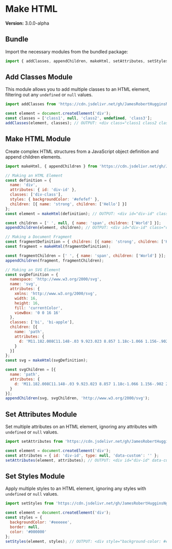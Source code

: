 # Make HTML

**Version:** 3.0.0-alpha

## Bundle

Import the necessary modules from the bundled package:

```javascript
import { addClasses, appendChildren, makeHtml, setAttributes, setStyles } from 'https://cdn.jsdelivr.net/gh/JamesRobertHugginsNgo/make-html@3.0.0-alpha/src/index.js';
```

## Add Classes Module

This module allows you to add multiple classes to an HTML element, filtering out any `undefined` or `null` values.

```javascript
import addClasses from 'https://cdn.jsdelivr.net/gh/JamesRobertHugginsNgo/make-html@3.0.0-alpha/src/add-classes.js';

const element = document.createElement('div');
const classes = ['class1', null, 'class2', undefined, 'class3'];
addClasses(element, classes); // OUTPUT: <div class="class1 class2 class3"></div>
```

## Make HTML Module

Create complex HTML structures from a JavaScript object definition and append children elements.

```javascript
import makeHtml, { appendChildren } from 'https://cdn.jsdelivr.net/gh/JamesRobertHugginsNgo/make-html@3.0.0-alpha/src/make-html.js';

// Making an HTML Element
const definition = {
  name: 'div',
  attributes: { id: 'div-id' },
  classes: ['div-class'],
  styles: { backgroundColor: '#efefef' },
  children: [{ name: 'strong', children: ['Hello'] }]
};
const element = makeHtml(definition); // OUTPUT: <div id="div-id" class="div-class" style="background-color: #efefef;"><strong>Hello</strong></div>

const children = [' ', null, { name: 'span', children: ['World'] }];
appendChildren(element, children); // OUTPUT: <div id="div-id" class="div-class" style="background-color: #efefef;"><strong>Hello</strong> <span>World</span></div>

// Making a Document Fragment
const fragmentDefinition = { children: [{ name: 'strong', children: ['Hello'] }] };
const fragment = makeHtml(fragmentDefinition);

const fragmentChildren = [' ', { name: 'span', children: ['World'] }];
appendChildren(fragment, fragmentChildren);

// Making an SVG Element
const svgDefinition = {
  namespace: 'http://www.w3.org/2000/svg',
  name: 'svg',
  attributes: {
    xmlns: 'http://www.w3.org/2000/svg',
    width: 16,
    height: 16,
    fill: 'currentColor',
    viewBox: '0 0 16 16'
  },
  classes: ['bi', 'bi-apple'],
  children: [{
    name: 'path',
    attributes: {
      d: 'M11.182.008C11.148-.03 9.923.023 8.857 1.18c-1.066 1.156-.902 2.482-.878 2.516s1.52.087 2.475-1.258.762-2.391.728-2.43m3.314 11.733c-.048-.096-2.325-1.234-2.113-3.422s1.675-2.789 1.698-2.854-.597-.79-1.254-1.157a3.7 3.7 0 0 0-1.563-.434c-.108-.003-.483-.095-1.254.116-.508.139-1.653.589-1.968.607-.316.018-1.256-.522-2.267-.665-.647-.125-1.333.131-1.824.328-.49.196-1.422.754-2.074 2.237-.652 1.482-.311 3.83-.067 4.56s.625 1.924 1.273 2.796c.576.984 1.34 1.667 1.659 1.899s1.219.386 1.843.067c.502-.308 1.408-.485 1.766-.472.357.013 1.061.154 1.782.539.571.197 1.111.115 1.652-.105.541-.221 1.324-1.059 2.238-2.758q.52-1.185.473-1.282'
    }
  }]
};
const svg = makeHtml(svgDefinition);

const svgChildren = [{
  name: 'path',
  attributes: {
    d: 'M11.182.008C11.148-.03 9.923.023 8.857 1.18c-1.066 1.156-.902 2.482-.878 2.516s1.52.087 2.475-1.258.762-2.391.728-2.43m3.314 11.733c-.048-.096-2.325-1.234-2.113-3.422s1.675-2.789 1.698-2.854-.597-.79-1.254-1.157a3.7 3.7 0 0 0-1.563-.434c-.108-.003-.483-.095-1.254.116-.508.139-1.653.589-1.968.607-.316.018-1.256-.522-2.267-.665-.647-.125-1.333.131-1.824.328-.49.196-1.422.754-2.074 2.237-.652 1.482-.311 3.83-.067 4.56s.625 1.924 1.273 2.796c.576.984 1.34 1.667 1.659 1.899s1.219.386 1.843.067c.502-.308 1.408-.485 1.766-.472.357.013 1.061.154 1.782.539.571.197 1.111.115 1.652-.105.541-.221 1.324-1.059 2.238-2.758q.52-1.185.473-1.282'
  }
}];
appendChildren(svg, svgChildren, 'http://www.w3.org/2000/svg');
```

## Set Attributes Module

Set multiple attributes on an HTML element, ignoring any attributes with `undefined` or `null` values.

```javascript
import setAttributes from 'https://cdn.jsdelivr.net/gh/JamesRobertHugginsNgo/make-html@3.0.0-alpha/src/set-attributes.js';

const element = document.createElement('div');
const attributes = { id: 'div-id', type: null, 'data-custom': '' };
setAttributes(element, attributes); // OUTPUT: <div id="div-id" data-custom></div>
```

## Set Styles Module

Apply multiple styles to an HTML element, ignoring any styles with `undefined` or `null` values.

```javascript
import setStyles from 'https://cdn.jsdelivr.net/gh/JamesRobertHugginsNgo/make-html@3.0.0-alpha/src/set-styles.js';

const element = document.createElement('div');
const styles = {
  backgroundColor: '#eeeeee',
  border: null,
  color: '#000000'
};
setStyles(element, styles); // OUTPUT: <div style="background-color: #eeeeee; color: #000000;"></div>
```
